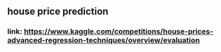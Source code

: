 ## house price prediction
### link: https://www.kaggle.com/competitions/house-prices-advanced-regression-techniques/overview/evaluation

